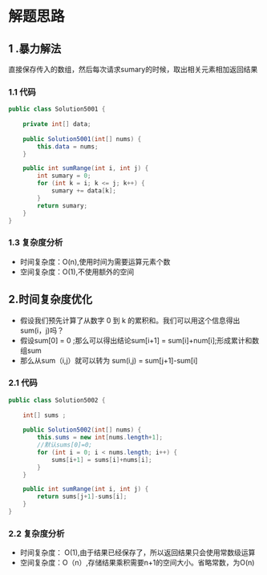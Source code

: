 # 解题思路

## 1 .暴力解法

直接保存传入的数组，然后每次请求sumary的时候，取出相关元素相加返回结果

### 1.1 代码

```java
public class Solution5001 {
	
	private int[] data;
	
	public Solution5001(int[] nums) {
		this.data = nums;
	}

	public int sumRange(int i, int j) {
		int sumary = 0;
		for (int k = i; k <= j; k++) {
			sumary += data[k];
		}
		return sumary;
	}
}
```

### 1.3 复杂度分析

* 时间复杂度：O(n),使用时间为需要运算元素个数
* 空间复杂度：O(1),不使用额外的空间

## 2.时间复杂度优化

- 假设我们预先计算了从数字 0 到 k 的累积和。我们可以用这个信息得出 sum(i，j)吗？
- 假设sum[0] = 0 ;那么可以得出结论sum[i+1] = sum[i]+num[i];形成累计和数组sum
- 那么从sum（i,j）就可以转为 sum(i,j) = sum[j+1]-sum[i]

### 2.1 代码

```java
public class Solution5002 {
	
	int[] sums ; 
	
	public Solution5002(int[] nums) {
		this.sums = new int[nums.length+1];
		//默认sums[0]=0;
		for (int i = 0; i < nums.length; i++) {
			sums[i+1] = sums[i]+nums[i];
		}
	}

	public int sumRange(int i, int j) {
		return sums[j+1]-sums[i];
	}
}
```

### 2.2 复杂度分析

* 时间复杂度： O(1),由于结果已经保存了，所以返回结果只会使用常数级运算
* 空间复杂度：O（n）,存储结果乘积需要n+1的空间大小。省略常数，为O(n)

